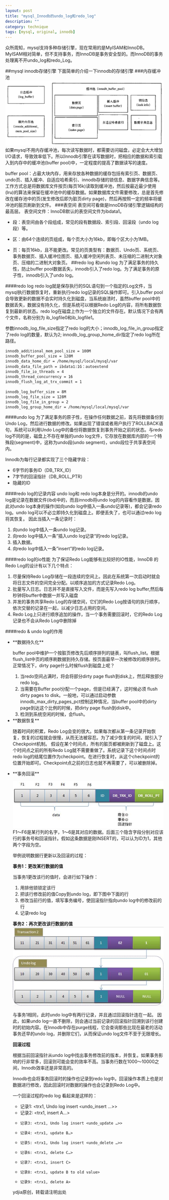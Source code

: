 ```yaml
---
layout: post
title: "mysql_Innodb的undo_log和redo_log"
description: ""
category: technique
tags: [mysql, original, innodb]
---
```

众所周知，mysql支持多种存储引擎，现在常用的是MyISAM和InnoDB。MyISAM相对简单，但不支持事务，而InnoDB是事务安全型的。而InnoDB的事务处理离不开undo_log和redo_Log。

<!--more-->

##mysql innodb存储引擎
下面简单的介绍一下innodb的存储引擎
###内存缓冲池
![buffer pool](/assets/images/mysql_undo_redo/bufferpool.png)
如果mysql不用内存缓冲池，每次读写数据时，都需要访问磁盘，必定会大大增加I/O请求，导致效率低下。所以Innodb引擎在读写数据时，把相应的数据和索引载入到内存中的缓冲池(buffer pool)中，一定程度的提高了数据读写的速度。

buffer pool：占最大块内存，用来存放各种数据的缓存包括有索引页、数据页、undo页、插入缓冲、自适应哈希索引、innodb存储的锁信息、数据字典信息等。工作方式总是将数据库文件按页(每页16k)读取到缓冲池，然后按最近最少使用(lru)的算法来保留在缓冲池中的缓存数据。如果数据库文件需要修改，总是首先修改在缓存池中的页(发生修改后即为脏页dirty page)，然后再按照一定的频率将缓冲池的脏页刷新到文件。
###表空间
表空间可看做是InnoDB存储引擎逻辑结构的最高层。 表空间文件：InnoDB默认的表空间文件为ibdata1。

- 段：表空间由各个段组成，常见的段有数据段、索引段、回滚段（undo log段）等。 

- 区：由64个连续的页组成，每个页大小为16kb，即每个区大小为1MB。 

- 页：每页16kb，且不能更改。常见的页类型有：数据页、Undo页、系统页、事务数据页、插入缓冲位图页、插入缓冲空闲列表页、未压缩的二进制大对象页、压缩的二进制大对象页。
##redo log 和undo log
为了满足事务的持久性，防止buffer pool数据丢失，innodb引入了redo log。为了满足事务的原子性，innodb引入了undo log。

####redo log
redo log就是保存执行的SQL语句到一个指定的Log文件，当mysql执行数据恢复时，重新执行redo log记录的SQL操作即可。引入buffer pool会导致更新的数据不会实时持久化到磁盘，当系统崩溃时，虽然buffer pool中的数据丢失，数据没有持久化，但是系统可以根据Redo Log的内容，将所有数据恢复到最新的状态。redo log在磁盘上作为一个独立的文件存在。默认情况下会有两个文件，名称分别为 ib_logfile0和ib_logfile1。

参数innodb_log_file_size指定了redo log的大小；innodb_log_file_in_group指定了redo log的数量，默认为2; innodb_log_group_home_dir指定了redo log所在路径。

	innodb_additional_mem_pool_size = 100M
	innodb_buffer_pool_size = 128M
	innodb_data_home_dir = /home/mysql/local/mysql/var
	innodb_data_file_path = ibdata1:1G：autoextend
	innodb_file_io_threads = 4
	innodb_thread_concurrency = 16
	innodb_flush_log_at_trx_commit = 1
	
	innodb_log_buffer_size = 8M
	innodb_log_file_size = 128M
	innodb_log_file_in_group = 2
	innodb_log_group_home_dir = /home/mysql/local/mysql/var

####undo log
为了满足事务的原子性，在操作任何数据之前，首先将数据备份到Undo Log，然后进行数据的修改。如果出现了错误或者用户执行了ROLLBACK语句，系统可以利用Undo Log中的备份将数据恢复到事务开始之前的状态。与redo log不同的是，磁盘上不存在单独的undo log文件，它存放在数据库内部的一个特殊段(segment)中，这称为undo段(undo segment)，undo段位于共享表空间内。

Innodb为每行记录都实现了三个隐藏字段：

- 6字节的事务ID（DB_TRX_ID）
- 7字节的回滚指针（DB_ROLL_PTR）
- 隐藏的ID</li></ul>

####redo log的记录内容
undo log和 redo log本身是分开的。innodb的undo log是记录在数据文件(ibd)中的，而且innodb将undo log的内容看作是数据，因此对undo log本身的操作(如向undo log中插入一条undo记录等)，都会记录redo log。undo log可以不必立即持久化到磁盘上。即便丢失了，也可以通过redo log将其恢复。
因此当插入一条记录时：

1. 向undo log中插入一条undo log记录。
1. 向redo log中插入一条”插入undo log记录“的redo log记录。
1. 插入数据。
1. 向redo log中插入一条”insert”的redo log记录。

####redo log的io性能
为了保证Redo Log能够有比较好的IO性能，InnoDB 的 Redo Log的设计有以下几个特点：

1. 尽量保持Redo Log存储在一段连续的空间上。因此在系统第一次启动时就会将日志文件的空间完全分配。以顺序追加的方式记录Redo Log。
2. 批量写入日志。日志并不是直接写入文件，而是先写入redo log buffer,然后每秒钟将buffer中数据一并写入磁盘
3. 并发的事务共享Redo Log的存储空间，它们的Redo Log按语句的执行顺序，依次交替的记录在一起，以减少日志占用的空间。
4. Redo Log上只进行顺序追加的操作，当一个事务需要回滚时，它的Redo Log记录也不会从Redo Log中删除掉

####redo & undo log的作用

<ul><li> **数据持久化**

buffer pool中维护一个按脏页修改先后顺序排列的链表，叫flush_list。根据flush_list中页的顺序刷数据到持久存储。按页面最早一次被修改的顺序排列。
正常情况下，dirty page什么时候flush到磁盘上呢？

1. 当redo空间占满时，将会将部分dirty page flush到disk上，然后释放部分redo log。
2. 当需要在Buffer pool分配一个page，但是已经满了，这时候必须 flush dirty pages to disk。一般地，可以通过启动参数 innodb_max_dirty_pages_pct控制这种情况，当buffer pool中的dirty page到达这个比例的时候，把dirty page flush到disk中。
3. 检测到系统空闲的时候，会flush。</li>

<li> **数据恢复**

随着时间的积累，Redo Log会变的很大。如果每次都从第一条记录开始恢复，恢复的过程就会很慢，从而无法被容忍。为了减少恢复的时间，就引入了Checkpoint机制。
假设在某个时间点，所有的脏页都被刷新到了磁盘上。这个时间点之前的所有Redo Log就不需要重做了。系统记录下这个时间点时redo log的结尾位置作为checkpoint。在进行恢复时，从这个checkpoint的位置开始即可。Checkpoint点之前的日志也就不再需要了，可以被删除掉。</li>

<li>**事务回滚**

![rollback1](/assets/images/mysql_undo_redo/rollback1.png)
F1～F6是某行列的名字，1～6是其对应的数据。后面三个隐含字段分别对应该行的事务号和回滚指针。假如这条数据是刚INSERT的，可以认为ID为1，其他两个字段为空。

举例说明数据行更新以及回滚的过程：

**事务1：更改某行数据的值**

当事务1更改该行的值时，会进行如下操作：

1. 用排他锁锁定该行
2. 把该行修改前的值Copy到undo log，即下图中下面的行
3. 修改当前行的值，填写事务编号，使回滚指针指向undo log中的修改前的行
4. 记录redo log

**事务2：再次更改该行数据的值**
![rollback2](/assets/images/mysql_undo_redo/rollback2.png)

与事务1相同，此时undo log中有两行记录，并且通过回滚指针连在一起。
因此，如果undo log一直不删除，则会通过当前记录的回滚指针回溯到该行创建时的初始内容。在Innodb中存在purge线程，它会查询那些比现在最老的活动事务还早的undo log，并删除它们，从而保证undo log文件不至于无限增长。

**回滚过程**

根据当前回滚指针从undo log中找出事务修改前的版本，并恢复。如果事务影响的行非常多，回滚则可能会变的效率不高。当事务行数在1000～10000之 间，Innodb效率还是非常高的。

Innodb也会将事务回滚时的操作也记录到redo log中。回滚操作本质上也是对数据进行修改，因此回滚时对数据的操作也会记录到Redo Log中。

一个回滚过程的redo log 看起来是这样的：

- 记录1: <trx1, Undo log insert <undo_insert …>>
- 记录2: <trx1, insert A…>
-     记录3: <trx1, Undo log insert <undo_update …>>
-     记录4: <trx1, update B…>
-     记录5: <trx1, Undo log insert <undo_delete …>>
-     记录6: <trx1, delete C…>
-     记录7: <trx1, insert C>
-     记录8: <trx1, update B to old value>
-     记录9: <trx1, delete A>

</li>

ydjia原创，转载请注明出处
